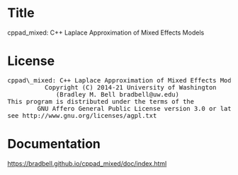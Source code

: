 # Title
cppad\_mixed: C++ Laplace Approximation of Mixed Effects Models

# License
<pre>
cppad\_mixed: C++ Laplace Approximation of Mixed Effects Models
          Copyright (C) 2014-21 University of Washington
             (Bradley M. Bell bradbell@uw.edu)
This program is distributed under the terms of the
        GNU Affero General Public License version 3.0 or later
see http://www.gnu.org/licenses/agpl.txt
</pre>

# Documentation
https://bradbell.github.io/cppad_mixed/doc/index.html
